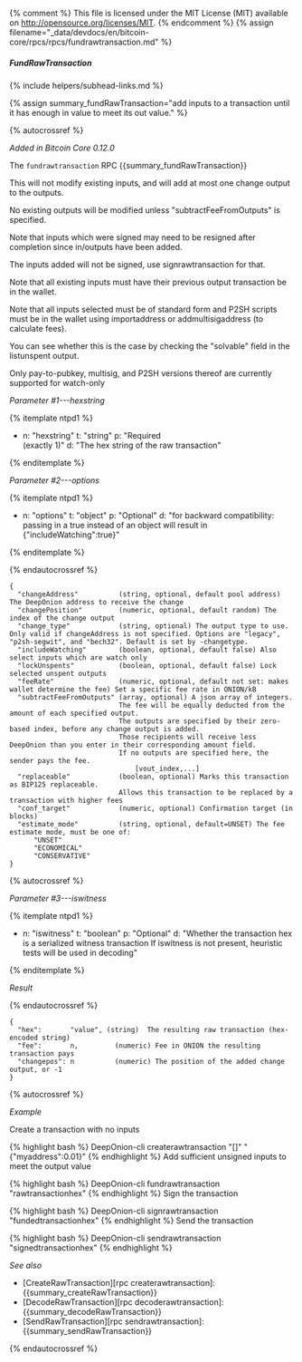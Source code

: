 {% comment %}
This file is licensed under the MIT License (MIT) available on
http://opensource.org/licenses/MIT.
{% endcomment %}
{% assign filename="_data/devdocs/en/bitcoin-core/rpcs/rpcs/fundrawtransaction.md" %}

##### FundRawTransaction
{% include helpers/subhead-links.md %}

{% assign summary_fundRawTransaction="add inputs to a transaction until it has enough in value to meet its out value." %}

{% autocrossref %}

*Added in Bitcoin Core 0.12.0*

The `fundrawtransaction` RPC {{summary_fundRawTransaction}}

This will not modify existing inputs, and will add at most one change output to the outputs.

No existing outputs will be modified unless "subtractFeeFromOutputs" is specified.

Note that inputs which were signed may need to be resigned after completion since in/outputs have been added.

The inputs added will not be signed, use signrawtransaction for that.

Note that all existing inputs must have their previous output transaction be in the wallet.

Note that all inputs selected must be of standard form and P2SH scripts must be
in the wallet using importaddress or addmultisigaddress (to calculate fees).

You can see whether this is the case by checking the "solvable" field in the listunspent output.

Only pay-to-pubkey, multisig, and P2SH versions thereof are currently supported for watch-only

*Parameter #1---hexstring*

{% itemplate ntpd1 %}
- n: "hexstring"
  t: "string"
  p: "Required<br>(exactly 1)"
  d: "The hex string of the raw transaction"

{% enditemplate %}

*Parameter #2---options*

{% itemplate ntpd1 %}
- n: "options"
  t: "object"
  p: "Optional"
  d: "for backward compatibility: passing in a true instead of an object will result in {\"includeWatching\":true}"

{% enditemplate %}

{% endautocrossref %}

    {
      "changeAddress"          (string, optional, default pool address) The DeepOnion address to receive the change
      "changePosition"         (numeric, optional, default random) The index of the change output
      "change_type"            (string, optional) The output type to use. Only valid if changeAddress is not specified. Options are "legacy", "p2sh-segwit", and "bech32". Default is set by -changetype.
      "includeWatching"        (boolean, optional, default false) Also select inputs which are watch only
      "lockUnspents"           (boolean, optional, default false) Lock selected unspent outputs
      "feeRate"                (numeric, optional, default not set: makes wallet determine the fee) Set a specific fee rate in ONION/kB
      "subtractFeeFromOutputs" (array, optional) A json array of integers.
                               The fee will be equally deducted from the amount of each specified output.
                               The outputs are specified by their zero-based index, before any change output is added.
                               Those recipients will receive less DeepOnion than you enter in their corresponding amount field.
                               If no outputs are specified here, the sender pays the fee.
                                   [vout_index,...]
      "replaceable"            (boolean, optional) Marks this transaction as BIP125 replaceable.
                               Allows this transaction to be replaced by a transaction with higher fees
      "conf_target"            (numeric, optional) Confirmation target (in blocks)
      "estimate_mode"          (string, optional, default=UNSET) The fee estimate mode, must be one of:
          "UNSET"
          "ECONOMICAL"
          "CONSERVATIVE"
    }

{% autocrossref %}

*Parameter #3---iswitness*

{% itemplate ntpd1 %}
- n: "iswitness"
  t: "boolean"
  p: "Optional"
  d: "Whether the transaction hex is a serialized witness transaction 
       If iswitness is not present, heuristic tests will be used in decoding"

{% enditemplate %}

*Result*

{% endautocrossref %}

    {
      "hex":       "value", (string)  The resulting raw transaction (hex-encoded string)
      "fee":       n,         (numeric) Fee in ONION the resulting transaction pays
      "changepos": n          (numeric) The position of the added change output, or -1
    }

{% autocrossref %}

*Example*

Create a transaction with no inputs

{% highlight bash %}
DeepOnion-cli createrawtransaction "[]" "{\"myaddress\":0.01}"
{% endhighlight %}
Add sufficient unsigned inputs to meet the output value

{% highlight bash %}
DeepOnion-cli fundrawtransaction "rawtransactionhex"
{% endhighlight %}
Sign the transaction

{% highlight bash %}
DeepOnion-cli signrawtransaction "fundedtransactionhex"
{% endhighlight %}
Send the transaction

{% highlight bash %}
DeepOnion-cli sendrawtransaction "signedtransactionhex"
{% endhighlight %}

*See also*

* [CreateRawTransaction][rpc createrawtransaction]: {{summary_createRawTransaction}}
* [DecodeRawTransaction][rpc decoderawtransaction]: {{summary_decodeRawTransaction}}
* [SendRawTransaction][rpc sendrawtransaction]: {{summary_sendRawTransaction}}

{% endautocrossref %}
